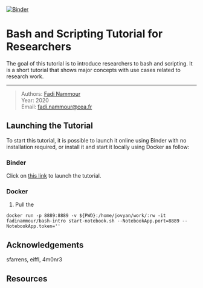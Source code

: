 [![Binder](https://mybinder.org/badge_logo.svg)](https://mybinder.org/v2/gh/fadinammour/bash_intro.git/master)

# Bash and Scripting Tutorial for Researchers

The goal of this tutorial is to introduce researchers to bash and scripting. It is a short tutorial that shows major concepts with use cases related to research work.

---

> Authors: <font color='#f78c40'>[Fadi Nammour](http://www.cosmostat.org/people/fadi-nammour)</font>  
> Year: 2020  
> Email: [fadi.nammour@cea.fr](mailto:fadi.nammour@cea.fr)

## Launching the Tutorial
To start this tutorial, it is possible to launch it online using Binder with no installation required, or install it and start it locally using Docker as follow:

### Binder
Click on [this link](https://mybinder.org/v2/gh/fadinammour/bash_intro/master?filepath=.%2Fbasics.ipynb) to launch the tutorial.

### Docker
1. Pull the 


`docker run -p 8889:8889 -v ${PWD}:/home/jovyan/work/:rw -it fadinammour/bash-intro start-notebook.sh --NotebookApp.port=8889 --NotebookApp.token=''`

>

## Acknowledgements
sfarrens, eiffl, 4m0nr3

## Resources
